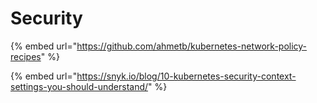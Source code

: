 # Security

{% embed url="https://github.com/ahmetb/kubernetes-network-policy-recipes" %}

{% embed url="https://snyk.io/blog/10-kubernetes-security-context-settings-you-should-understand/" %}

